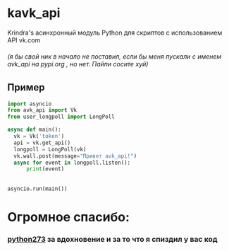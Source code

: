 # kavk_api
Krindra's асинхронный модуль Python для скриптов c использованием API vk.com

###### (я бы свой ник в начало не поставил, если бы меня пускали с именем avk_api на pypi.org , но нет. Пайпи сосите хуй)

## Пример
```python
import asyncio
from avk_api import Vk
from user_longpoll import LongPoll

async def main():
  vk = Vk('token')
  api = vk.get_api()
  longpoll = LongPoll(vk)
  vk.wall.post(message="Привет avk_api!")
  async for event in longpoll.listen():
      print(event)
      
  
asyncio.run(main())
```


# Огромное спасибо:
### [python273](https://github.com/python273) за вдохновение и за то что я спиздил у вас код
